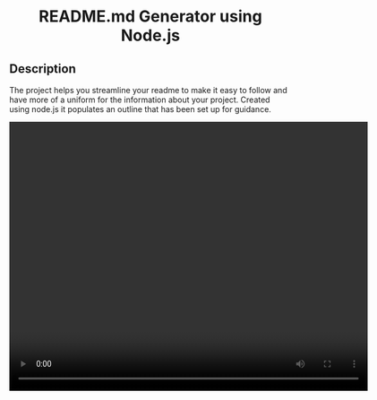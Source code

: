 
  <h1 align="center">README.md Generator using Node.js</h1>


  ## Description
  The project helps you streamline your readme to make it easy to follow and have more of a uniform for the information about your project. Created using node.js it  populates an outline that has been set up for guidance.
  
  <video src="readmevideo.webm" width="640" height="480">



  ## Table Of Contents
    [Description](#descriptionOfProject)
    [Installation](#installationOfProject)
    -[Usage](#usageOfProject)
    - [License](#licenseOfProject)
    - [Test](#testOfProject)
    - [Issues](#issuesOfProject)
    - [Contributors](#contributorsOfProject)


<img src="WorkingNode.js.png" alt="working node.js">


  ## Installation
  undefined

  ## Usage
  We can use this to make sure that we are creating easily read README.md.

  ## License
  MIT

  This application is covered by the MIT license.

  ## Test
  No test were included.

  ## Issues
  N/A

  ## Contributors
  Just myself, Michael Griffith.


  # Github
  GriffMike167

  # Email
  griffithcmichael@gmail.com



